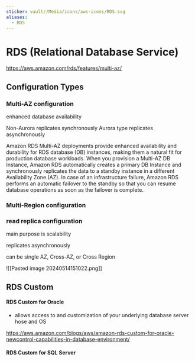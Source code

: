 ```yaml
---
sticker: vault//Media/icons/aws-icons/RDS.svg
aliases:
  - RDS
---
```

# RDS (Relational Database Service)
https://aws.amazon.com/rds/features/multi-az/

## Configuration Types
### Multi-AZ configuration

enhanced database availability

Non-Aurora replicates synchronously 
Aurora type replicates asynchronously

Amazon RDS Multi-AZ deployments provide enhanced availability and durability for RDS database (DB) instances, making them a natural fit for production database workloads. When you provision a Multi-AZ DB Instance, Amazon RDS automatically creates a primary DB Instance and synchronously replicates the data to a standby instance in a different Availability Zone (AZ). In case of an infrastructure failure, Amazon RDS performs an automatic failover to the standby so that you can resume database operations as soon as the failover is complete.

### Multi-Region configuration

### read replica configuration

main purpose is scalability

replicates asynchronously

can be single AZ, Cross-AZ, or Cross Region 

![[Pasted image 20240514151022.png]]
## RDS Custom
#### RDS Custom for Oracle
- allows access to and customization of your underlying database server hose and OS

https://aws.amazon.com/blogs/aws/amazon-rds-custom-for-oracle-newcontrol-capabilities-in-database-environment/
#### RDS Custom for SQL Server